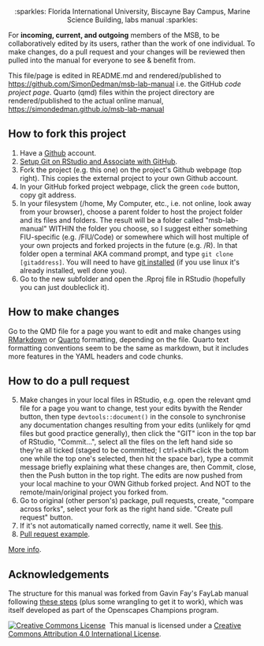 <p align="center"> 
   :sparkles: Florida International University, Biscayne Bay Campus, Marine Science Building, labs manual :sparkles: 
</p>


For **incoming, current, and outgoing** members of the MSB, to be collaboratively edited by its users, rather than the work of one individual. To make changes, do a pull request and your changes will be reviewed then pulled into the manual for everyone to see & benefit from.

This file/page is edited in README.md and rendered/published to <https://github.com/SimonDedman/msb-lab-manual> i.e. the GitHub *code project page*. Quarto (qmd) files within the project directory are rendered/published to the actual online manual, <https://simondedman.github.io/msb-lab-manual>

## How to fork this project

1. Have a [Github](https://github.com/) account.
2. [Setup Git on RStudio and Associate with GitHub](https://www.r-bloggers.com/2015/07/rstudio-and-github/).
3. Fork the project (e.g. this one) on the project's Github webpage (top right). This copies the external project to your own Github account.
4. In your GitHub forked project webpage, click the green `code` button, copy git address.
5. In your filesystem (/home, My Computer, etc., i.e. not online, look away from your browser), choose a parent folder to host the project folder and its files and folders. The result will be a folder called "msb-lab-manual" WITHIN the folder you choose, so I suggest either something FIU-specific (e.g. /FIU/Code) or somewhere which will host multiple of your own projects and forked projects in the future (e.g. /R). In that folder open a terminal AKA command prompt, and type `git clone [gitaddress]`. You will need to have [git installed](https://git-scm.com/downloads) (if you use linux it's already installed, well done you).
6. Go to the new subfolder and open the .Rproj file in RStudio (hopefully you can just doubleclick it).

## How to make changes
Go to the QMD file for a page you want to edit and make changes using [RMarkdown](https://rstudio.github.io/cheatsheets/rmarkdown.pdf) or [Quarto](https://quarto.org/docs/get-started/hello/rstudio.html) formatting, depending on the file. Quarto text formatting conventions seem to be the same as markdown, but it includes more features in the YAML headers and code chunks.

## How to do a pull request
5. Make changes in your local files in RStudio, e.g. open the relevant qmd file for a page you want to change, test your edits bywith the Render button, then type `devtools::document()` in the console to synchronise any documentation changes resulting from your edits (unlikely for qmd files but good practice generally), then click the "GIT" icon in the top bar of RStudio, "Commit...", select all the files on the left hand side so they're all ticked (staged to be committed; I ctrl+shift+click the bottom one while the top one's selected, then hit the space bar), type a commit message briefly explaining what these changes are, then Commit, close, then the Push button in the top right. The edits are now pushed from your local machine to your OWN Github forked project. And NOT to the remote/main/original project you forked from.
6. Go to original (other person's) package, pull requests, create, "compare across forks", select your fork as the right hand side. "Create pull request" button.
7. If it's not automatically named correctly, name it well. See [this](https://docs.github.com/en/issues/tracking-your-work-with-issues/linking-a-pull-request-to-an-issue).
8. [Pull request example](https://github.com/r-lib/usethis/pull/1898).

[More info](https://docs.github.com/en/pull-requests/collaborating-with-pull-requests/proposing-changes-to-your-work-with-pull-requests/creating-a-pull-request?tool=desktop).

## Acknowledgements

The structure for this manual was forked from Gavin Fay's FayLab manual following [these steps](https://github.com/thefaylab/lab-manual/wiki/Quick-steps-to-making-a-copy-of-the-lab-manual-&-publishing-it) (plus some wrangling to get it to work), which was itself developed as part of the Openscapes Champions program.

<a rel='license' href='http://creativecommons.org/licenses/by/4.0/'><img alt='Creative Commons License' style='border-width:0' src='https://i.creativecommons.org/l/by/4.0/88x31.png' /></a>&nbsp;&nbsp;This manual is licensed under a <a rel='license' href='http://creativecommons.org/licenses/by/4.0/'>Creative Commons Attribution 4.0 International License</a>.
